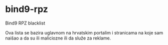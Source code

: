 # bind9-rpz
Bind9 RPZ blacklist

Ova lista se bazira uglavnom na hrvatskim portalim i stranicama na koje sam naišao a da su ili maliciozne ili da služe za reklame.
